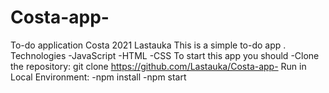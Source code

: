 # Costa-app-
To-do application
Costa 2021 Lastauka
This is a  simple to-do app .
Technologies 
-JavaScript
-HTML
-CSS
To start this app you should
-Clone the repository:
git clone https://github.com/Lastauka/Costa-app-
Run in Local Environment:
-npm install
-npm start
